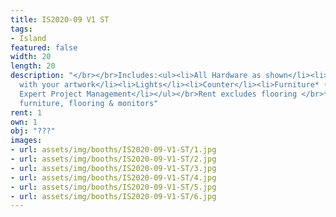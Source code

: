 ```yaml
---
title: IS2020-09 V1 ST
tags:
- Island
featured: false
width: 20
length: 20
description: "</br></br>Includes:<ul><li>All Hardware as shown</li><li>New Graphics
  with your artwork</li><li>Lights</li><li>Counter</li><li>Furniture* (as per availability)</li><li>Friendly
  Expert Project Management</li></ul></br>Rent excludes flooring </br>*Own excludes
  furniture, flooring & monitors"
rent: 1
own: 1
obj: "???"
images:
- url: assets/img/booths/IS2020-09-V1-ST/1.jpg
- url: assets/img/booths/IS2020-09-V1-ST/2.jpg
- url: assets/img/booths/IS2020-09-V1-ST/3.jpg
- url: assets/img/booths/IS2020-09-V1-ST/4.jpg
- url: assets/img/booths/IS2020-09-V1-ST/5.jpg
- url: assets/img/booths/IS2020-09-V1-ST/6.jpg
---
```


